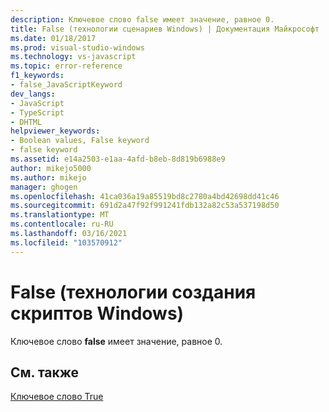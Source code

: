 ```yaml
---
description: Ключевое слово false имеет значение, равное 0.
title: False (технологии сценариев Windows) | Документация Майкрософт
ms.date: 01/18/2017
ms.prod: visual-studio-windows
ms.technology: vs-javascript
ms.topic: error-reference
f1_keywords:
- false_JavaScriptKeyword
dev_langs:
- JavaScript
- TypeScript
- DHTML
helpviewer_keywords:
- Boolean values, False keyword
- false keyword
ms.assetid: e14a2503-e1aa-4afd-b8eb-8d819b6988e9
author: mikejo5000
ms.author: mikejo
manager: ghogen
ms.openlocfilehash: 41ca036a19a85519bd8c2780a4bd42698dd41c46
ms.sourcegitcommit: 691d2a47f92f991241fdb132a82c53a537198d50
ms.translationtype: MT
ms.contentlocale: ru-RU
ms.lasthandoff: 03/16/2021
ms.locfileid: "103570912"
---
```

# <a name="false-windows-script-technologies"></a>False (технологии создания скриптов Windows)
Ключевое слово **false** имеет значение, равное 0.  
  
## <a name="see-also"></a>См. также  
 [Ключевое слово True](../../javascript/misc/true-keyword.md)
